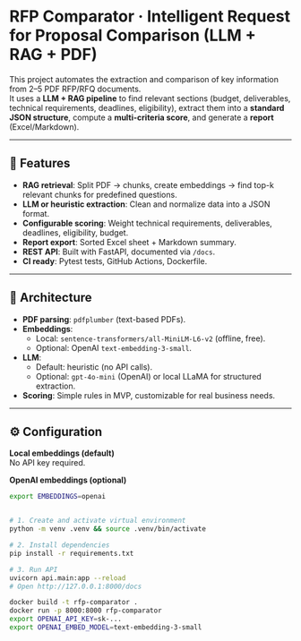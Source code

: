 # RFP Comparator · Intelligent Request for Proposal Comparison (LLM + RAG + PDF)

This project automates the extraction and comparison of key information from 2–5 PDF RFP/RFQ documents.  
It uses a **LLM + RAG pipeline** to find relevant sections (budget, deliverables, technical requirements, deadlines, eligibility), extract them into a **standard JSON structure**, compute a **multi-criteria score**, and generate a **report** (Excel/Markdown).

---

## 🚀 Features
- **RAG retrieval**: Split PDF → chunks, create embeddings → find top-k relevant chunks for predefined questions.
- **LLM or heuristic extraction**: Clean and normalize data into a JSON format.
- **Configurable scoring**: Weight technical requirements, deliverables, deadlines, eligibility, budget.
- **Report export**: Sorted Excel sheet + Markdown summary.
- **REST API**: Built with FastAPI, documented via `/docs`.
- **CI ready**: Pytest tests, GitHub Actions, Dockerfile.

---

## 🧠 Architecture


- **PDF parsing**: `pdfplumber` (text-based PDFs).
- **Embeddings**:  
  - Local: `sentence-transformers/all-MiniLM-L6-v2` (offline, free).  
  - Optional: OpenAI `text-embedding-3-small`.
- **LLM**:
  - Default: heuristic (no API calls).  
  - Optional: `gpt-4o-mini` (OpenAI) or local LLaMA for structured extraction.
- **Scoring**: Simple rules in MVP, customizable for real business needs.

---

## ⚙️ Configuration

**Local embeddings (default)**  
No API key required.

**OpenAI embeddings (optional)**
```bash
export EMBEDDINGS=openai


# 1. Create and activate virtual environment
python -m venv .venv && source .venv/bin/activate

# 2. Install dependencies
pip install -r requirements.txt

# 3. Run API
uvicorn api.main:app --reload
# Open http://127.0.0.1:8000/docs

docker build -t rfp-comparator .
docker run -p 8000:8000 rfp-comparator
export OPENAI_API_KEY=sk-...
export OPENAI_EMBED_MODEL=text-embedding-3-small
